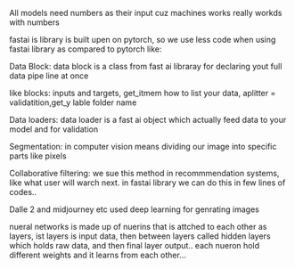 All models need numbers as their input cuz machines works really workds with numbers

fastai is library is built upen on pytorch, so we use less code when using fastai library as compared to pytorch like:

Data Block: data block is a class from fast ai libraray for declaring yout full data pipe line at once

like blocks: inputs and targets, get_itmem how to list your data, aplitter = validatition,get_y lable folder name

Data loaders: data loader is a fast ai object which actually feed data to your model and for validation

Segmentation: in computer vision means dividing our image into specific parts like pixels

Collaborative filtering: we sue this method in recommmendation systems, like what user will warch next. in fastai library we can do this in few lines of codes..

Dalle 2 and midjourney etc used deep learning for genrating images

nueral networks is made up of nuerins that is attched to each other as layers, ist layers is input data, then between layers called hidden layers which holds raw data, 
and then final layer output.. each nueron hold different weights and it learns from each other...